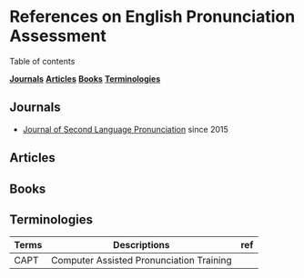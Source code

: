 # References on English Pronunciation Assessment

Table of contents

**[Journals](#journals)**
**[Articles](#articles)**
**[Books](#books)**
**[Terminologies](terminologies)**

## Journals

+ [Journal of Second Language Pronunciation](https://benjamins.com/catalog/jslp) since 2015  


## Articles


## Books 

## Terminologies

|Terms|Descriptions|ref|
|--|--|--|
|CAPT| Computer Assisted Pronunciation Training||


